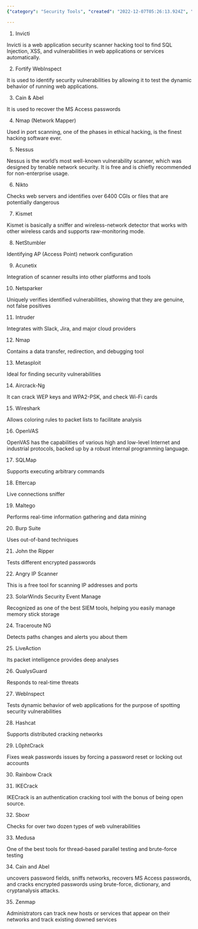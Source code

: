 ```yaml
---
{"category": "Security Tools", "created": "2022-12-07T05:26:13.924Z", "date": "2022-12-07 05:26:13", "description": "This article discusses popular security tools used for various tasks such as web application scanning, port scanning, and password recovery. It provides examples of tools like QualysGuard, WebInspect, Hashcat, L0phtCrack, IKECrack, Medusa, Cain and Abel, and Zenmap, which are commonly utilized in the field of cybersecurity.", "modified": "2022-12-07T05:26:23.546Z", "tags": ["cybersecurity", "Security", "hacking", "Network Scanning", "webapp", "webhooks", "port scanning", "password recovery", "QualysGuard", "WebInspect", "Hashcat"], "title": "tools from breachforums"}

---
```


1. Invicti

Invicti is a web application security scanner hacking tool to find SQL Injection, XSS, and vulnerabilities in web applications or services automatically.

2. Fortify WebInspect

It is used to identify security vulnerabilities by allowing it to test the dynamic behavior of running web applications.

3. Cain & Abel

It is used to recover the MS Access passwords

4. Nmap (Network Mapper)

Used in port scanning, one of the phases in ethical hacking, is the finest hacking software ever.

5. Nessus

Nessus is the world’s most well-known vulnerability scanner, which was designed by tenable network security. It is free and is chiefly recommended for non-enterprise usage.

6. Nikto

Checks web servers and identifies over 6400 CGIs or files that are potentially dangerous

7. Kismet

Kismet is basically a sniffer and wireless-network detector that works with other wireless cards and supports raw-monitoring mode.

8. NetStumbler

Identifying AP (Access Point) network configuration

9. Acunetix

Integration of scanner results into other platforms and tools

10. Netsparker

Uniquely verifies identified vulnerabilities, showing that they are genuine, not false positives

11. Intruder

Integrates with Slack, Jira, and major cloud providers

12. Nmap

Contains a data transfer, redirection, and debugging tool

13. Metasploit

Ideal for finding security vulnerabilities

14. Aircrack-Ng

It can crack WEP keys and WPA2-PSK, and check Wi-Fi cards

15. Wireshark

Allows coloring rules to packet lists to facilitate analysis

16. OpenVAS

OpenVAS has the capabilities of various high and low-level Internet and industrial protocols, backed up by a robust internal programming language.

17. SQLMap

Supports executing arbitrary commands

18. Ettercap

Live connections sniffer

19. Maltego

Performs real-time information gathering and data mining

20. Burp Suite

Uses out-of-band techniques

21. John the Ripper

Tests different encrypted passwords

22. Angry IP Scanner

This is a free tool for scanning IP addresses and ports

23. SolarWinds Security Event Manage

Recognized as one of the best SIEM tools, helping you easily manage memory stick storage

24. Traceroute NG

Detects paths changes and alerts you about them

25. LiveAction

Its packet intelligence provides deep analyses

26. QualysGuard

Responds to real-time threats

27. WebInspect

Tests dynamic behavior of web applications for the purpose of spotting security vulnerabilities

28. Hashcat

Supports distributed cracking networks

29. L0phtCrack

Fixes weak passwords issues by forcing a password reset or locking out accounts

30. Rainbow Crack

31. IKECrack

IKECrack is an authentication cracking tool with the bonus of being open source.

32. Sboxr

Checks for over two dozen types of web vulnerabilities

33. Medusa

One of the best tools for thread-based parallel testing and brute-force testing

34. Cain and Abel

uncovers password fields, sniffs networks, recovers MS Access passwords, and cracks encrypted passwords using brute-force, dictionary, and cryptanalysis attacks.

35. Zenmap

Administrators can track new hosts or services that appear on their networks and track existing downed services
